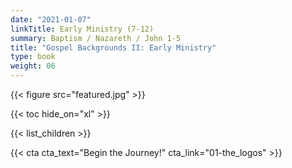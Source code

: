 ```yaml
---
date: "2021-01-07"
linkTitle: Early Ministry (7-12)
summary: Baptism / Nazareth / John 1-5 
title: "Gospel Backgrounds II: Early Ministry"
type: book
weight: 06
---
```


{{< figure src="featured.jpg" >}}

{{< toc hide_on="xl" >}}


{{< list_children >}}





{{< cta cta_text="Begin the Journey!" cta_link="01-the_logos" >}}
